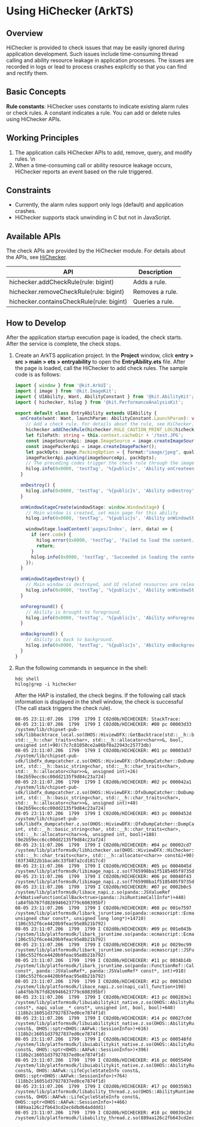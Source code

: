 # Using HiChecker (ArkTS)

## Overview

HiChecker is provided to check issues that may be easily ignored during application development. Such issues include time-consuming thread calling and ability resource leakage in application processes. The issues are recorded in logs or lead to process crashes explicitly so that you can find and rectify them.

## Basic Concepts

**Rule constants**: HiChecker uses constants to indicate existing alarm rules or check rules. A constant indicates a rule. You can add or delete rules using HiChecker APIs.

## Working Principles

1. The application calls HiChecker APIs to add, remove, query, and modify rules. \n
2. When a time-consuming call or ability resource leakage occurs, HiChecker reports an event based on the rule triggered.

## Constraints

- Currently, the alarm rules support only logs (default) and application crashes. 
- HiChecker supports stack unwinding in C but not in JavaScript. 

## Available APIs

The check APIs are provided by the HiChecker module. For details about the APIs, see [HiChecker](../reference/apis-performance-analysis-kit/js-apis-hichecker.md).

| API| Description|
| -------- | -------- |
| hichecker.addCheckRule(rule: bigint) | Adds a rule.|
| hichecker.removeCheckRule(rule: bigint) | Removes a rule.|
| hichecker.containsCheckRule(rule: bigint) | Queries a rule.|

## How to Develop

After the application startup execution page is loaded, the check starts. After the service is complete, the check stops.

1. Create an ArkTS application project. In the **Project** window, click **entry > src > main > ets > entryability** to open the **EntryAbility.ets** file. After the page is loaded, call the HiChecker to add check rules. The sample code is as follows:

   ```ts
   import { window } from '@kit.ArkUI';
   import { image } from '@kit.ImageKit';
   import { UIAbility, Want, AbilityConstant } from '@kit.AbilityKit';
   import { hichecker, hilog } from '@kit.PerformanceAnalysisKit';
   
   export default class EntryAbility extends UIAbility {
     onCreate(want: Want, launchParam: AbilityConstant.LaunchParam): void {
       // Add a check rule. For details about the rule, see HiChecker.
       hichecker.addCheckRule(hichecker.RULE_CAUTION_PRINT_LOG|hichecker.RULE_THREAD_CHECK_SLOW_PROCESS);
       let filePath: string = this.context.cacheDir + '/test.JPG';
       const imageSourceApi: image.ImageSource = image.createImageSource(filePath);
       const imagePackerApi = image.createImagePacker();
       let packOpts: image.PackingOption = { format:"image/jpeg", quality:98 };
       imagePackerApi.packing(imageSourceApi, packOpts);
       // The preceding codes trigger the check rule through the image subsystem.
       hilog.info(0x0000, 'testTag', '%{public}s', 'Ability onCreateend');
     }
   
     onDestroy() {
       hilog.info(0x0000, 'testTag', '%{public}s', 'Ability onDestroy');
     }
   
     onWindowStageCreate(windowStage: window.WindowStage) {
       // Main window is created, set main page for this ability
       hilog.info(0x0000, 'testTag', '%{public}s', 'Ability onWindowStageCreate');
   
       windowStage.loadContent('pages/Index', (err, data) => {
         if (err.code) {
           hilog.error(0x0000, 'testTag', 'Failed to load the content. Cause: %{public}s', JSON.stringify(err) ?? '');
           return;
         }
         hilog.info(0x0000, 'testTag', 'Succeeded in loading the content. Data: %{public}s', JSON.stringify(data) ?? '');
       });
     }
   
     onWindowStageDestroy() {
       // Main window is destroyed, and UI related resources are released.
       hilog.info(0x0000, 'testTag', '%{public}s', 'Ability onWindowStageDestroy');
     }
   
     onForeground() {
       // Ability is brought to foreground.
       hilog.info(0x0000, 'testTag', '%{public}s', 'Ability onForeground');
     }
   
     onBackground() {
       // Ability is back to background.
       hilog.info(0x0000, 'testTag', '%{public}s', 'Ability onBackground');
     }
   }
   ```
   
2. Run the following commands in sequence in the shell:

   ```shell
   hdc shell
   hilog|grep -i hichecker
   ```

   After the HAP is installed, the check begins. If the following call stack information is displayed in the shell window, the check is successful (The call stack triggers the check rule).

   ```shell
   08-05 23:11:07.206  1799  1799 I C02d0b/HICHECKER: StackTrace:
   08-05 23:11:07.206  1799  1799 I C02d0b/HICHECKER: #00 pc 00003d33 /system/lib/chipset-pub-sdk/libbacktrace_local.so(OHOS::HiviewDFX::GetBacktrace(std::__h::basic_string<char, std::__h::char_traits<char>, std::__h::allocator<char>>&, bool, unsigned int)+90)(7c7c81050ce2a86bf0a22943c25773db)
   08-05 23:11:07.206  1799  1799 I C02d0b/HICHECKER: #01 pc 00003a57 /system/lib/chipset-pub-sdk/libdfx_dumpcatcher.z.so(OHOS::HiviewDFX::DfxDumpCatcher::DoDumpCurrTid(unsigned int, std::__h::basic_string<char, std::__h::char_traits<char>, std::__h::allocator<char>>&, unsigned int)+26)(8e2b59ecc6cc00dd2135f9d84c23a724)
   08-05 23:11:07.206  1799  1799 I C02d0b/HICHECKER: #02 pc 000042a1 /system/lib/chipset-pub-sdk/libdfx_dumpcatcher.z.so(OHOS::HiviewDFX::DfxDumpCatcher::DoDumpLocalLocked(int, int, std::__h::basic_string<char, std::__h::char_traits<char>, std::__h::allocator<char>>&, unsigned int)+40)(8e2b59ecc6cc00dd2135f9d84c23a724)
   08-05 23:11:07.206  1799  1799 I C02d0b/HICHECKER: #03 pc 0000452d /system/lib/chipset-pub-sdk/libdfx_dumpcatcher.z.so(OHOS::HiviewDFX::DfxDumpCatcher::DumpCatch(int, int, std::__h::basic_string<char, std::__h::char_traits<char>, std::__h::allocator<char>>&, unsigned int, bool)+188)(8e2b59ecc6cc00dd2135f9d84c23a724)
   08-05 23:11:07.206  1799  1799 I C02d0b/HICHECKER: #04 pc 00002cd7 /system/lib/platformsdk/libhichecker.so(OHOS::HiviewDFX::HiChecker::NotifySlowProcess(std::__h::basic_string<char, std::__h::char_traits<char>, std::__h::allocator<char>> const&)+90)(03f34822b1baca8c33fb87a2cd1817cd)
   08-05 23:11:07.206  1799  1799 I C02d0b/HICHECKER: #05 pc 0004045d /system/lib/platformsdk/libimage_napi.z.so(f765998ba1f5185405f9735d86b0c7b7)
   08-05 23:11:07.206  1799  1799 I C02d0b/HICHECKER: #06 pc 00040f43 /system/lib/platformsdk/libimage_napi.z.so(f765998ba1f5185405f9735d86b0c7b7)
   08-05 23:11:07.206  1799  1799 I C02d0b/HICHECKER: #07 pc 0002b0c5 /system/lib/platformsdk/libace_napi.z.so(panda::JSValueRef ArkNativeFunctionCallBack<true>(panda::JsiRuntimeCallInfo*)+448)(a84fbb767fd826946623779c608395bf)
   08-05 23:11:07.206  1799  1799 I C02d0b/HICHECKER: #08 pc 001e7597 /system/lib/platformsdk/libark_jsruntime.so(panda::ecmascript::EcmaInterpreter::RunInternal(panda::ecmascript::JSThread*, unsigned char const*, unsigned long long*)+14710)(106c552f6ce4420b9feac95e8b21b792)
   08-05 23:11:07.206  1799  1799 I C02d0b/HICHECKER: #09 pc 001e043b /system/lib/platformsdk/libark_jsruntime.so(panda::ecmascript::EcmaInterpreter::Execute(panda::ecmascript::EcmaRuntimeCallInfo*)+986)(106c552f6ce4420b9feac95e8b21b792)
   08-05 23:11:07.206  1799  1799 I C02d0b/HICHECKER: #10 pc 0029ec99 /system/lib/platformsdk/libark_jsruntime.so(panda::ecmascript::JSFunction::Call(panda::ecmascript::EcmaRuntimeCallInfo*)+388)(106c552f6ce4420b9feac95e8b21b792)
   08-05 23:11:07.206  1799  1799 I C02d0b/HICHECKER: #11 pc 0034b14b /system/lib/platformsdk/libark_jsruntime.so(panda::FunctionRef::CallForNapi(panda::ecmascript::EcmaVM const*, panda::JSValueRef*, panda::JSValueRef* const*, int)+918)(106c552f6ce4420b9feac95e8b21b792)
   08-05 23:11:07.206  1799  1799 I C02d0b/HICHECKER: #12 pc 0003d343 /system/lib/platformsdk/libace_napi.z.so(napi_call_function+198)(a84fbb767fd826946623779c608395bf)
   08-05 23:11:07.206  1799  1799 I C02d0b/HICHECKER: #13 pc 000283e1 /system/lib/platformsdk/libuiabilitykit_native.z.so(OHOS::AbilityRuntime::JsUIAbility::CallObjectMethod(char const*, napi_value__* const*, unsigned int, bool, bool)+648)(118b2c16051d37927837ed0ce7874f1d)
   08-05 23:11:07.206  1799  1799 I C02d0b/HICHECKER: #14 pc 00027c0d /system/lib/platformsdk/libuiabilitykit_native.z.so(OHOS::AbilityRuntime::JsUIAbility::OnStart(OHOS::AAFwk::Want const&, OHOS::sptr<OHOS::AAFwk::SessionInfo>)+616)(118b2c16051d37927837ed0ce7874f1d)
   08-05 23:11:07.206  1799  1799 I C02d0b/HICHECKER: #15 pc 000548fd /system/lib/platformsdk/libuiabilitykit_native.z.so(OHOS::AbilityRuntime::UIAbilityImpl::Start(OHOS::AAFwk::Want const&, OHOS::sptr<OHOS::AAFwk::SessionInfo>)+396)(118b2c16051d37927837ed0ce7874f1d)
   08-05 23:11:07.206  1799  1799 I C02d0b/HICHECKER: #16 pc 0005549d /system/lib/platformsdk/libuiabilitykit_native.z.so(OHOS::AbilityRuntime::UIAbilityImpl::HandleAbilityTransaction(OHOS::AAFwk::Want const&, OHOS::AAFwk::LifeCycleStateInfo const&, OHOS::sptr<OHOS::AAFwk::SessionInfo>)+764)(118b2c16051d37927837ed0ce7874f1d)
   08-05 23:11:07.206  1799  1799 I C02d0b/HICHECKER: #17 pc 000359b3 /system/lib/platformsdk/libability_thread.z.so(OHOS::AbilityRuntime::UIAbilityThread::HandleAbilityTransaction(OHOS::AAFwk::Want const&, OHOS::AAFwk::LifeCycleStateInfo const&, OHOS::sptr<OHOS::AAFwk::SessionInfo>)+466)(889aa126c2fb643cd2ec6dbd64adddd1)
   08-05 23:11:07.206  1799  1799 I C02d0b/HICHECKER: #18 pc 00039c2d /system/lib/platformsdk/libability_thread.z.so(889aa126c2fb643cd2ec6dbd64adddd1)
   ```
